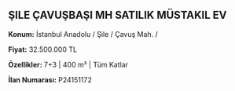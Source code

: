 ## ŞILE ÇAVUŞBAŞI MH SATILIK MÜSTAKIL EV

**Konum:** İstanbul Anadolu / Şile / Çavuş Mah. /

**Fiyat:** 32.500.000 TL

**Özellikler:** 7+3 | 400 m² | Tüm Katlar

**İlan Numarası:** P24151172
